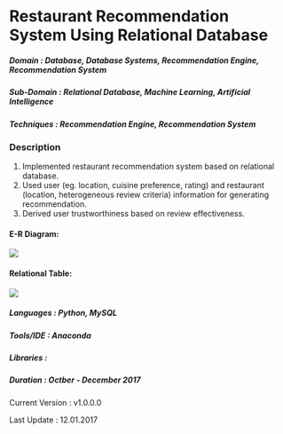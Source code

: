# Restaurant Recommendation System Using Relational Database

##### Domain             : Database, Database Systems,  Recommendation Engine, Recommendation System
##### Sub-Domain         : Relational Database, Machine Learning, Artificial Intelligence
##### Techniques         : Recommendation Engine, Recommendation System


### Description
1. Implemented restaurant recommendation system based on relational database.
2. Used user (eg. location, cuisine preference, rating) and restaurant (location, heterogeneous review criteria) information for generating recommendation.
3. Derived user trustworthiness based on review effectiveness.

#### E-R Diagram: 
<kbd>
<img src=https://github.com/anjanatiha/Restaurant-Recommendation-System/blob/master/restaurantsrecommendationsite/Report/images/er.png>
</kbd>

#### Relational Table:
<kbd>
<img src=https://github.com/anjanatiha/Restaurant-Recommendation-System/blob/master/restaurantsrecommendationsite/Report/images/rt.png>
</kbd>

##### Languages   : Python, MySQL
##### Tools/IDE   : Anaconda
##### Libraries   : 

##### Duration    : Octber - December 2017

Current Version  : v1.0.0.0

Last Update      : 12.01.2017
